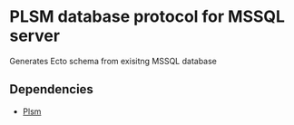 # PLSM database protocol for MSSQL server

Generates Ecto schema from exisitng MSSQL database

## Dependencies

* [Plsm](https://github.com/jhartwell/Plsm)
